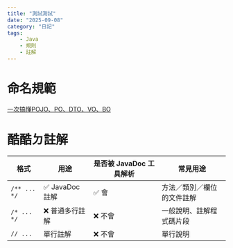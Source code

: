 ```yaml
---
title: "測試測試"
date: "2025-09-08"
category: "日記"
tags: 
    - Java
    - 規則
    - 註解
---
```


# 命名規範
[一次搞懂POJO、PO、DTO、VO、BO](https://hackmd.io/@MonsterLee/HJyAdgRBB)

# 酷酷ㄉ註解
| 格式           | 用途           | 是否被 JavaDoc 工具解析 | 常見用途          |
| ------------ | ------------ | ---------------- | ------------- |
| `/** ... */` | ✅ JavaDoc 註解 | ✅ 會              | 方法／類別／欄位的文件註解 |
| `/* ... */`  | ❌ 普通多行註解     | ❌ 不會             | 一般說明、註解程式碼片段  |
| `// ...`     | 單行註解         | ❌ 不會             | 單行說明          |
